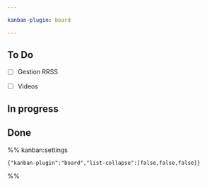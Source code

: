```yaml
---

kanban-plugin: board

---
```


## To Do

- [ ] Gestion RRSS
- [ ] Videos


## In progress



## Done





%% kanban:settings
```
{"kanban-plugin":"board","list-collapse":[false,false,false]}
```
%%